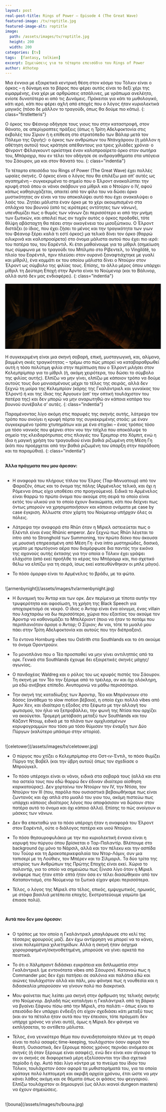 ```yaml
---
layout: post
real-post-title: Rings of Power – Episode 4 (The Great Wave)
featured-image: /tv/roptitle.jpg
featured-image-alt: roptitle
image:
  path: /assets/images/tv/roptitle.jpg
  height: 200
  width: 200
categories: [tv]
tags:  [fantasy, tolkien]
excerpt: Σημειώσεις για το τέταρτο επεισόδιο του Rings of Power
author: Athotep
---
```


Μια έννοια με εξαιρετικά κεντρική θέση στον κόσμο του Τόλκιν είναι ο όρκος – η δύναμη και το βάρος που φέρει αυτός είναι το δεξί χέρι της ειμαρμένης, ένα χέρι με αρθρώσεις ατσάλινες, με γράπωμα ανελέητο, ενίοτε δυνατότερο κι από τις Δυνάμεις. Πρόκειται για κάτι το μυθολογικό, κάτι ιερό, κάτι που φέρει αχλή από εποχές που ο λόγος ήταν κυριολεκτικά μαγικός (πόσο δε μάλλον το τραγούδι, όπως θα δούμε πιο κάτω).
{: class="firstletteris"}

Ο όρκος του Φέανορ οδήγησε τους γιους του στην καταστροφή, στον θάνατο, σε απερίγραπτες πράξεις (όπως η Τρίτη Αδελφοκτονία στις εκβολές του Σίριον ή η επίθεση στο στρατόπεδο των Βάλαρ μετά τον Πόλεμο της Οργής)· ο όρκος των ανθρώπων του Ντάνχάροου (ή μάλλον η αθέτηση αυτού) τους κράτησε απέθαντους για τρεις χιλιάδες χρόνια· ο Φίνροντ Φέλαγκουντ ορκίστηκε έναν καλοπροαίρετο όρκο στον σωτήρα του, Μπάραχιρ, που εν τέλει τον οδήγησε σε ανδραγαθήματα στα υπόγεια του Σάουρον, μα και στον θάνατό του.
{: class="indentia"}

Το τέταρτο επεισόδιο του Rings of Power (The Great Wave) έχει πολλές ωραίες σκηνές. Ο όρκος είναι ο λόγος που θα επιλέξω μια απ’ αυτές ως αγαπημένη – συγκεκριμένα το σημείο που ο Έλροντ ανακαλύπτει την κρυφή στοά όπου οι νάνοι σκάβουν για μίθριλ και ο Ντούριν ο IV, αφού κάπως καθησυχάζεται, απαιτεί από τον φίλο του να δώσει όρκο μυστικότητας αν είναι να του αποκαλύψει αυτό που έχει ανακαλύψει ο λαός του. Ζητάει μάλιστα έναν όρκο με το χέρι ακουμπισμένο στα σπλάχνα του βουνού (από τις ιερότερες οντότητες των νάνων), υπενθυμίζει πως ο θυμός των νάνων ζει περισσότερο κι από την μνήμη των ξωτικών, και απειλεί πως αν τυχόν αυτός ο όρκος προδοθεί, τότε θλίψη αβάσταχτη θα πέσει στην οικογένεια του μισοξώτικου. Ο Έλροντ διστάζει (ο ίδιος, που έχει ζήσει το μένος και την τραγικότητα των γιων του Φέανορ ξέρει καλά τι εστί όρκος) μα τελικά δίνει τον όρκο (θαρρώ ειλικρινά και καλοπροαίρετα) στο όνομα μάλιστα αυτού που έχει πιο ιερό: του πατέρα του, του Εαρέντιλ. Κι έτσι μαθαίνουμε για το μίθριλ (σημείωση πως σύμφωνα με το τραγούδι του Μπίλμπο στο Ρίβεντελ, το Vingilótë, το πλοίο του Εαρέντιλ, πριν πλεύσει στον ουρανό ξαναφτιάχτηκε με γυαλί και μίθριλ), ένα κομμάτι εκ του οποίου μάλιστα δίνει ο Ντούριν στον Έλροντ ως σύμβολο της φιλίας τους. Επίσης, το άλλο μέρος όπου υπάρχει μίθριλ τη Δεύτερη Εποχή στην Άρντα είναι το Νούμενορ (και το Βάλινορ, αλλά αυτό δεν μας ενδιαφέρει).
{: class="indentia"}  
<br>
![oathofrock](/assets/images/tv/oathofrock.jpg) 
<br>

Η συγκεκριμένη είναι μια σκηνή σοβαρή, επική, μυσταγωγική, και, αλίμονο, βαμμένη σκιές τραγικότητας – τρέμω στο πώς μπορεί να καταβαραθρωθεί αυτή η τόσο πολύτιμη φιλία στην περίπτωση που ο Έλροντ μιλήσει στον Κελεμπρίμπορ για το μίθριλ (ή, ακόμη χειρότερα, του δώσει το σύμβολο της φιλίας αυτής). Ελπίζω να μην γίνει, ελπίζω με κάποιον τρόπο να δούμε αυτούς τους δυο μονιασμένους μέχρι το τέλος της σειράς, αλλά δεν ξεχνώ τη μοίρα της Κελεμπρίαν (κόρης της Γκαλάντριελ και γυναίκας του Έλροντ) ή και της ίδιας της Άργουεν (απ’ την οπτική τουλάχιστον του πατέρα της) και δεν μπορώ να μην αναρωτηθώ αν κάποια κατάρα του βουνού συνέβαλε σ’ αυτές.
{: class="indentia"}

Παραμένοντας λίγο ακόμη στις παρυφές της σκηνής αυτής, λάτρεψα τον τρόπο που ανοίγει η κρυφή πόρτα της συγκεκριμένης στοάς: με έναν συγκεκριμένο τρόπο χτυπημάτων και με ένα στιχάκι – ένας τρόπος τόσο μα τόσο νανικός που φέρνει στον νου την τσίχλα που αποκάλυψε το σημείο της κλειδαρότρυπας στις πλαγιές του Έρεμπορ στο Χόμπιτ, ενώ η ίδια η μαγική χρήση του τραγουδιού είναι βαθιά ριζωμένη στη Μέση Γη (κάτι που προέρχεται από την βαθιά ριζωμένη του ύπαρξη στην παράδοση και τα παραμύθια).
{: class="indentia"}  
<br>

**Άλλα πράγματα που μου άρεσαν:**  
<br>

* Η αναφορά του πλήρους τίτλου του Έλρος (Ταρ-Μινυατουρ) από τον Φαραζόν, όπως και το όνομα της πόλης (Αρμένελος τελικά, και όχι η Ρόμεννα όπως είχα υποθέσει στο προηγούμενο). Ειδικά το Αρμένελος είναι θαρρώ το πρώτο όνομα που ακούμε στη σειρά το οποίο είναι εκτός του υλικού για το οποίο έχουν δικαιώματα, κάτι που δείχνει πως όντως μπορούν να χρησιμοποιήσουν και κάποια ονόματα με case by case έγκριση. Άλλωστε στον χάρτη του Νούμενορ υπήρχαν όλες οι πόλεις.

* Λάτρεψα την αναφορά στο Rhûn όταν η Μίριελ αστειεύεται πως ο Ελέντιλ είναι ένας Rhûnic emperor. Δεν ξεχνώ πως Rhûn λέγεται το intro από το Stronghold των Summoning, τον πρώτο δίσκο που άκουσα με μουσική επηρεασμένη από Μέση Γη· ένα intro μυστηριώδες, δασικό, γεμάτο με πρωτόγονο αέρα που διαμόρφωσε δια παντός την εικόνα της αχανούς αυτής έκτασης για την οποία ο Τόλκιν έχει γράψει ελάχιστα (από εκεί προήλθε το κέρας του Μπόρομιρ και, πιο σχετικό θέλω να ελπίζω για τη σειρά, ίσως εκεί κατευθύνθηκαν οι μπλε μάγοι).

* Το πόσο όμορφο είναι το Αρμένελος το βράδυ, με τα φώτα.  
<br>
![armenbynight](/assets/images/tv/armenbynight.jpg) 
<br>

* Η δυναμική του Άνταρ και των ορκ. Δεν περίμενα με τίποτα αυτήν την τρυφερότητα και αφοσίωση, τη χρήση της Black Speech για αποχαιρετισμό σε νεκρό. Ο ίδιος ο Άνταρ είναι ένα αίνιγμα, ένας villain που λαχταράω να δω περισσότερο, χώρια που εξαιτίας του ακούμε τον Άροντιρ να καθονομάζει το Μπελέριαντ (ποιο να ήταν το ποτάμι που περιπλανιόταν άραγε ο Άνταρ; Ο Σίριον; Αν ναι, τότε το μυαλό μου πάει στην Τρίτη Αδελφοκτονία και αυτούς που την διέπραξαν).

* Τα έντονα Hornburg vibes του Ostirith στα Southlands και το ότι ακούμε το όνομα Οροντρούιν.

* Το μονοπλάνο που ο Τέο προσπαθεί να μην γίνει αντιληπτός από τα ορκ. Γενικά στα Southlands έχουμε δει εξαιρετικές σκηνές μάχης/αγωνίας.

* Ο πανδοχέας Waldreg και ο ρόλος του ως κρυφός πιστός του Σάουρον. Τη σκηνή με τον Τέο την ξέραμε από το τρέιλερ, αν και όχι ολόκληρη, μα εδώ ανέβηκε επίπεδο. Ανυπομονώ να μάθω περισσότερα.

* Την σκηνή της καταδίωξης των Άροντιρ, Τέο και Μπρόνγουιν στο δάσος (ανάθεμα το slow motion βέβαια), η οποία έχει πολλά vibes από Άμον Χεν, και ιδιαίτερα η έξοδος στο ξέφωτο με την αλλαγή του φωτισμού, τον ήλιο να ξεπροβάλλει, την φωνή της Ντίσα που αρχίζει να ακούγεται. Τρομερή μετάβαση μεταξύ των Southlands και του Κάζαντ Ντουμ, ειδικά με τα πλάνα των ομιχλιασμένων κορυφογραμμών που τόσο μα τόσο θύμισαν την έναρξη των Δύο Πύργων (καλύτερο μπάσιμο στην ιστορία).  
<br>
![celetower](/assets/images/tv/celetower.jpg) 
<br>

* Ο πύργος που χτίζει ο Κελεμπρίμπορ στο Οστ-ιν-Έντιλ, το πόσο θυμίζει Πύργο της Βαβέλ (και την ύβρη αυτού) όπως τον σχεδίασε ο Μπρούγκελ.

* Το πόσο υπέροχοι είναι οι νάνοι, ειδικά στα σοβαρά τους (αλλά και στα πιο αστεία τους που εδώ θαρρώ δεν έδιναν ιδιαίτερα αίσθηση καρικατούρας). Δεν χορταίνω τον Ντούριν τον IV, την Ντίσα, τον Ντούριν τον III (που, παρόλο που ουσιαστικά βεβαιωθήκαμε πως είναι ζωντανός και όχι απλά στο μυαλό του γιου του, ακόμη πιστεύω πως υπάρχει κάποιος ιδιαίτερος λόγος που αποφάσισαν να δώσουν στον πατέρα αυτό το όνομα και όχι κάποιο άλλο). Επίσης το πώς ανοίγουν οι μάσκες των νάνων.

* Δεν θα επεκταθώ για το πόσο υπέροχη ήταν η αναφορά του Έλροντ στον Εαρέντιλ, ούτε ο διάλογος πατέρα και υιού Ντούριν.

* Το πόσο θησαυροφυλάκιο με την πιο κυριολεκτική έννοια είναι η κορυφή του πύργου όπου βρίσκεται ο Ταρ-Παλαντίρ. Βλέπουμε στο background όχι μόνο το Νάρσιλ, αλλά και τον πέλεκυ και την ασπίδα του Τούορ και τη Δρακοπερικεφαλαία του Ντορ-Λόμιν, συν μια ταπισερί με τη Λούθιεν, τον Μπέρεν και το Σίλμαριλ. Τα δύο τρίτα της ιστορίας των Ανθρώπων της Πρώτης Εποχής είναι εκεί. Χώρια το παλαντίρ, για το οποίο να σημειώσω πως ξίνισα λίγο όταν η Μίριελ ανάφερε πως ήταν επτά· επτά ήταν όσα εν τέλει διασώθηκαν από τον Καταποντισμό, στο Νούμενορ τα ξωτικά είχαν φέρει περισσότερα.

* Τέλος, ο λόγος της Μίριελ στο τέλος, επικός, εμψυχωτικός, ηρωικός, με στόφα βασιλιά μετέπειτα εποχής. Εκστρατεύουμε γαμώτο (με έπιασε πολύ).  
<br>

**Αυτά που δεν μου άρεσαν:**  
<br>

* Ο τρόπος με τον οποίο η Γκαλάντριελ μπαγλάρωσε στο κελί της τέσσερις φρουρούς μαζί. Δεν έχω αντίρρηση να μπορεί να το κάνει, είναι πολεμίστρια χιλιετηρίδων. Αλλά η σκηνή ήταν άσχημα χορογραφημένη/σκηνοθετημένη, μπορούσε να γίνει αρκετά πιο πειστικά.

* Το ότι ο Χάλμπραντ διδάσκει εγκράτεια και διπλωματία στην Γκαλάντριελ (με εντονότατα vibes από Σάουρον). Κατανοώ πως η Commander μας δεν έχει πατήσει σε σαλόνια και παλάτια εδώ και αιώνες τουλάχιστον αλλά και πάλι, μου φάνηκε πως η νουθεσία και η διδασκαλία μπορούσαν να γίνουν πολύ πιο διακριτικά.

* Μου φαίνεται πως λείπει μια σκηνή στην άρθρωση της τελικής σκηνής στο Νούμενορ. Δηλαδή πώς καταλήγει η Γκαλάντριελ από τη βάρκα να βγαίνει ξάφνου πίσω από την Μίριελ, στο παλάτι – όπως είναι το επεισόδιο δεν υπάρχει ένδειξη ότι είχαν σχεδιάσει κάτι μεταξύ τους (και αν τα πέταλα ήταν αυτά που την έπεισαν, τότε πράγματι δεν υπήρχε χρόνος να γίνει αυτό), όμως η Μίριελ δεν φάνηκε να εκπλήσσεται, το αντίθετο μάλιστα.

* Τέλος, ένα γενικότερο θέμα που συνειδητοποίησα πλέον με τη σειρά είναι το πολύ ασαφές time-keeping, τουλάχιστον όσον αφορά τον θεατή. Ουσιαστικά, δεν ξέρουμε πόσος χρόνος περνάει ανάμεσα σε σκηνές (ή όταν ξέρουμε είναι ασαφές), ενώ δεν είναι καν σίγουρο το αν οι σκηνές σε διαφορετικά μέρη εξελίσσονται την ίδια σχετικά περίοδο ή όχι. Αυτό πάει λίγο κόντρα με το πνεύμα του ίδιου του Τόλκιν, τουλάχιστον όσον αφορά τα μυθιστορήματά του, για τα οποία κράταγε πολύ λεπτομερή και ακριβή αρχεία χρόνου, έτσι ώστε να μην κάνει λάθος ακόμη και σε θέματα όπως οι φάσεις του φεγγαριού. Ελπίζω τουλάχιστον οι δημιουργοί (ως άλλοι ικανοί dungeon masters) να έχουν σημειώσεις.  
<br>
![bouna](/assets/images/tv/bouna.jpg) 
<br>